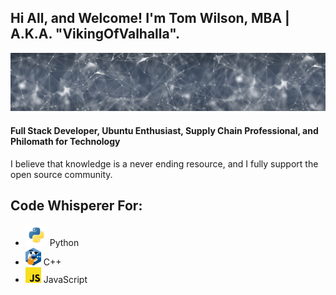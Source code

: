 ## Hi All, and Welcome! I'm Tom Wilson, MBA | A.K.A. "VikingOfValhalla".
![](https://raw.githubusercontent.com/VikingOfValhalla/VikingOfValhalla/main/banner-gaa30b56aa_1280%20(1).jpg)
#### Full Stack Developer, Ubuntu Enthusiast, Supply Chain Professional, and Philomath for Technology
I believe that knowledge is a never ending resource, and I fully support the open source community.

## Code Whisperer For:
- <img src="https://raw.githubusercontent.com/VikingOfValhalla/VikingOfValhalla/main/1349-python.png" alt="Your image title" width="35"/> Python 
- <img src="https://raw.githubusercontent.com/VikingOfValhalla/VikingOfValhalla/main/thinkcpp.png" alt="Your image title" width="25"/>  C++
- <img src="https://raw.githubusercontent.com/VikingOfValhalla/VikingOfValhalla/main/8009-java-js.png" alt="Your image title" width="25"/>  JavaScript

